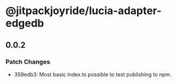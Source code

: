 # @jitpackjoyride/lucia-adapter-edgedb

## 0.0.2

### Patch Changes

- 359edb3: Most basic index.ts possible to test publishing to npm.
